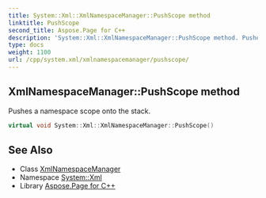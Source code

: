```yaml
---
title: System::Xml::XmlNamespaceManager::PushScope method
linktitle: PushScope
second_title: Aspose.Page for C++
description: 'System::Xml::XmlNamespaceManager::PushScope method. Pushes a namespace scope onto the stack in C++.'
type: docs
weight: 1100
url: /cpp/system.xml/xmlnamespacemanager/pushscope/
---
```

## XmlNamespaceManager::PushScope method


Pushes a namespace scope onto the stack.

```cpp
virtual void System::Xml::XmlNamespaceManager::PushScope()
```

## See Also

* Class [XmlNamespaceManager](../)
* Namespace [System::Xml](../../)
* Library [Aspose.Page for C++](../../../)
